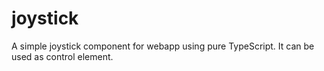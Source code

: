 # joystick
A simple joystick component for webapp using pure TypeScript. It can be used as control element.
